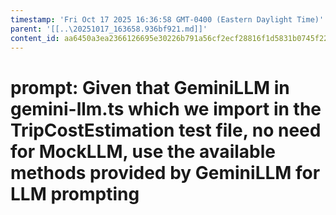 ```yaml
---
timestamp: 'Fri Oct 17 2025 16:36:58 GMT-0400 (Eastern Daylight Time)'
parent: '[[..\20251017_163658.936bf921.md]]'
content_id: aa6450a3ea2366126695e30226b791a56cf2ecf28816f1d5831b0745f22ef614
---
```


# prompt: Given that GeminiLLM in gemini-llm.ts which we import in the TripCostEstimation test file, no need for MockLLM, use the available methods provided by GeminiLLM for LLM prompting
